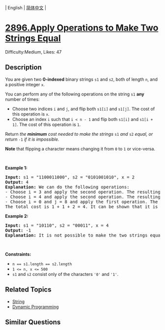 
| English | [简体中文](README.md) |

# [2896.Apply Operations to Make Two Strings Equal](https://leetcode.com/problems/apply-operations-to-make-two-strings-equal/)
Difficulty:Medium, Likes: 47

## Description

<p>You are given two <strong>0-indexed</strong> binary strings <code>s1</code> and <code>s2</code>, both of length <code>n</code>, and a positive integer <code>x</code>.</p>

<p>You can perform any of the following operations on the string <code>s1</code> <strong>any</strong> number of times:</p>

<ul>
	<li>Choose two indices <code>i</code> and <code>j</code>, and flip both <code>s1[i]</code> and <code>s1[j]</code>. The cost of this operation is <code>x</code>.</li>
	<li>Choose an index <code>i</code> such that <code>i &lt; n - 1</code> and flip both <code>s1[i]</code> and <code>s1[i + 1]</code>. The cost of this operation is <code>1</code>.</li>
</ul>

<p>Return <em>the <strong>minimum</strong> cost needed to make the strings </em><code>s1</code><em> and </em><code>s2</code><em> equal, or return </em><code>-1</code><em> if it is impossible.</em></p>

<p><strong>Note</strong> that flipping a character means changing it from <code>0</code> to <code>1</code> or vice-versa.</p>

<p>&nbsp;</p>
<p><strong class="example">Example 1:</strong></p>

<pre>
<strong>Input:</strong> s1 = &quot;1100011000&quot;, s2 = &quot;0101001010&quot;, x = 2
<strong>Output:</strong> 4
<strong>Explanation:</strong> We can do the following operations:
- Choose i = 3 and apply the second operation. The resulting string is s1 = &quot;110<u><strong>11</strong></u>11000&quot;.
- Choose i = 4 and apply the second operation. The resulting string is s1 = &quot;1101<strong><u>00</u></strong>1000&quot;.
- Choose i = 0 and j = 8 and apply the first operation. The resulting string is s1 = &quot;<u><strong>0</strong></u>1010010<u><strong>1</strong></u>0&quot; = s2.
The total cost is 1 + 1 + 2 = 4. It can be shown that it is the minimum cost possible.
</pre>

<p><strong class="example">Example 2:</strong></p>

<pre>
<strong>Input:</strong> s1 = &quot;10110&quot;, s2 = &quot;00011&quot;, x = 4
<strong>Output:</strong> -1
<strong>Explanation:</strong> It is not possible to make the two strings equal.
</pre>

<p>&nbsp;</p>
<p><strong>Constraints:</strong></p>

<ul>
	<li><code>n == s1.length == s2.length</code></li>
	<li><code>1 &lt;= n, x &lt;= 500</code></li>
	<li><code>s1</code> and <code>s2</code> consist only of the characters <code>&#39;0&#39;</code> and <code>&#39;1&#39;</code>.</li>
</ul>


## Related Topics

- [String](https://leetcode.com/tag/string/)
- [Dynamic Programming](https://leetcode.com/tag/dynamic-programming/)

## Similar Questions

